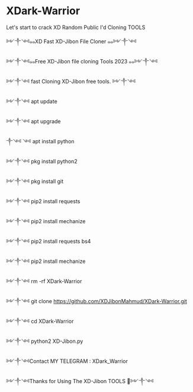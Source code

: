 # XDark-Warrior
Let's start to crack
XD Random Public I'd Cloning TOOLS

༻༒༺๑๑XD Fast XD-Jibon File Cloner ๑๑༻༒༺

༻༒༺๑๑Free XD-Jibon file cloning Tools 2023 ๑๑༻༒༺

༻༒༺ fast Cloning XD-Jibon free tools. ༻༒༺

༻༒༺ apt update

༻༒༺ apt upgrade

༒༺ ༺ apt install python

༻༒༺ pkg install python2

༻༒༺ pkg install git

༻༒༺ pip2 install requests

༻༒༺ pip2 install mechanize

༻༒༺ pip2 install requests bs4

༻༒༺ pip2 install mechanize

༻༒༺ rm -rf XDark-Warrior

༻༒༺ git clone https://github.com/XDJibonMahmud/XDark-Warrior.git

༻༒༺ cd XDark-Warrior

༻༒༺ python2 XD-Jibon.py

༻༒༺Contact MY TELEGRAM : XDark_Warrior

༻༒༺Thanks for Using The XD-Jibon TOOLS 🤩༻༒༺
